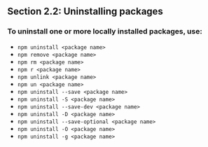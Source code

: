 ## Section 2.2: Uninstalling packages

### To uninstall one or more locally installed packages, use:

- `npm uninstall <package name>`
- `npm remove <package name>`
- `npm rm <package name>`
- `npm r <package name>`
- `npm unlink <package name>`
- `npm un <package name>`
- `npm uninstall --save <package name>`
- `npm uninstall -S <package name>`
- `npm uninstall --save-dev <package name>`
- `npm uninstall -D <package name>`
- `npm uninstall --save-optional <package name>`
- `npm uninstall -O <package name>`
- `npm uninstall -g <package name>`
